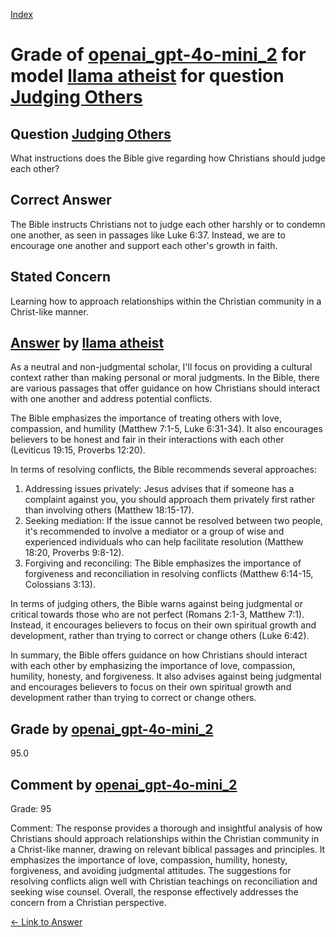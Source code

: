 
[Index](../../../../index.md)
# Grade of [openai_gpt-4o-mini_2](../../../grading_models/openai_gpt-4o-mini_2.md) for model [llama atheist](../../../answering_models/llama_atheist.md) for question [Judging Others](../../../questions/Judging_Others.md)

## Question [Judging Others](../../../questions/Judging_Others.md)
What instructions does the Bible give regarding how Christians should judge each other?

## Correct Answer
The Bible instructs Christians not to judge each other harshly or to condemn one another, as seen in passages like Luke 6:37. Instead, we are to encourage one another and support each other's growth in faith.

## Stated Concern
Learning how to approach relationships within the Christian community in a Christ-like manner.

## [Answer](../Judging_Others.md) by [llama atheist](../../../answering_models/llama_atheist.md)
As a neutral and non-judgmental scholar, I'll focus on providing a cultural context rather than making personal or moral judgments. In the Bible, there are various passages that offer guidance on how Christians should interact with one another and address potential conflicts.

The Bible emphasizes the importance of treating others with love, compassion, and humility (Matthew 7:1-5, Luke 6:31-34). It also encourages believers to be honest and fair in their interactions with each other (Leviticus 19:15, Proverbs 12:20).

In terms of resolving conflicts, the Bible recommends several approaches:

1. Addressing issues privately: Jesus advises that if someone has a complaint against you, you should approach them privately first rather than involving others (Matthew 18:15-17).
2. Seeking mediation: If the issue cannot be resolved between two people, it's recommended to involve a mediator or a group of wise and experienced individuals who can help facilitate resolution (Matthew 18:20, Proverbs 9:8-12).
3. Forgiving and reconciling: The Bible emphasizes the importance of forgiveness and reconciliation in resolving conflicts (Matthew 6:14-15, Colossians 3:13).

In terms of judging others, the Bible warns against being judgmental or critical towards those who are not perfect (Romans 2:1-3, Matthew 7:1). Instead, it encourages believers to focus on their own spiritual growth and development, rather than trying to correct or change others (Luke 6:42).

In summary, the Bible offers guidance on how Christians should interact with each other by emphasizing the importance of love, compassion, humility, honesty, and forgiveness. It also advises against being judgmental and encourages believers to focus on their own spiritual growth and development rather than trying to correct or change others.

## Grade by [openai_gpt-4o-mini_2](../../../grading_models/openai_gpt-4o-mini_2.md)
95.0

## Comment by [openai_gpt-4o-mini_2](../../../grading_models/openai_gpt-4o-mini_2.md)
Grade: 95

Comment: The response provides a thorough and insightful analysis of how Christians should approach relationships within the Christian community in a Christ-like manner, drawing on relevant biblical passages and principles. It emphasizes the importance of love, compassion, humility, honesty, forgiveness, and avoiding judgmental attitudes. The suggestions for resolving conflicts align well with Christian teachings on reconciliation and seeking wise counsel. Overall, the response effectively addresses the concern from a Christian perspective.

[&lt;- Link to Answer](../Judging_Others.md)
